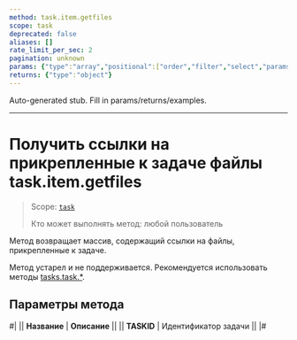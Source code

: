 ```yaml
---
method: task.item.getfiles
scope: task
deprecated: false
aliases: []
rate_limit_per_sec: 2
pagination: unknown
params: {"type":"array","positional":["order","filter","select","params"]}
returns: {"type":"object"}
---
```


Auto-generated stub. Fill in params/returns/examples.

---

# Получить ссылки на прикрепленные к задаче файлы task.item.getfiles

> Scope: [`task`](../../../scopes/permissions.md)
>
> Кто может выполнять метод: любой пользователь

Метод возвращает массив, содержащий ссылки на файлы, прикрепленные к задаче.



Метод устарел и не поддерживается. Рекомендуется использовать методы [tasks.task.*](../../index.md).



## Параметры метода

#|
|| **Название** | **Описание** ||
|| **TASKID** | Идентификатор задачи ||
|#

